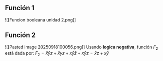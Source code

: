 ## Función 1
![[Funcion booleana unidad 2.png]]

## Función 2
![[Pasted image 20250918100056.png]]
Usando **logica negativa**, función $F_2$  está dada por: $F_2=\bar{x}\bar{y}z+\bar{x}yz+x\bar{y}\bar{z}+x\bar{y}z=\bar{x}z+x\bar{y}$